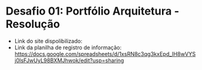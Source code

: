 # Desafio 01: Portfólio Arquitetura - Resolução

- Link do site dispolibilizado: 
- Link da planilha de registro de informação: https://docs.google.com/spreadsheets/d/1xsRN8c3qg3kxEpd_IH8wVYSj0lsFJwUyL98BXMJhwok/edit?usp=sharing
